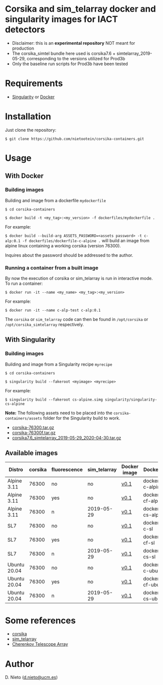 # Corsika and sim_telarray docker and singularity images for IACT detectors
* Disclaimer: this is an **experimental repository** NOT meant for production
* The corsika_simtel bundle here used is corsika7.6 + simtelarray_2019-05-29, corresponding to the versions utilized for Prod3b
* Only the baseline run scripts for Prod3b have been tested

# Requirements

* [Singularity](https://sylabs.io/guides/3.5/admin-guide/installation.html) or [Docker](https://docs.docker.com/engine/install/)

# Installation

Just clone the repository:

`$ git clone https://github.com/nietootein/corsika-containers.git`

# Usage

## With Docker

### Building images

Building and image from a dockerfile `mydockerfile`

`$ cd corsika-containers`

`$ docker build -t <my_tag>:<my_version> -f dockerfiles/mydockerfile .`

For example:

`$ docker build --build-arg ASSETS_PASSWORD=<assets password> -t c-alp:0.1 -f dockerfiles/dockerfile-c-alpine .` will build an image from alpine linux containing a working corsika (version 76300).

Inquires about the password should be addressed to the author. 

### Running a container from a built image

By now the execution of corsika or sim_telarray is run in interactive mode. To run a container:

`$ docker run -it --name <my_name> <my_tag>:<my_version>`

For example:

`$ docker run -it --name c-alp-test c-alp:0.1`

The `corsika` or `sim_telarray` code can then be found in `/opt/corsika` or `/opt/corsika_simtelarray` respectively.

## With Singularity

### Building images

Building and image from a Singularity recipe `myrecipe`

`$ cd corsika-containers`

`$ singularity build --fakeroot <myimage> <myrecipe>`

For example:

`$ singularity build --fakeroot cs-alpine.simg singularity/singularity-cs-alpine`

**Note:** The following assets need to be placed into the `corsika-containers/assets` folder for the Singularity build to work. 

* [corsika-76300.tar.gz](http://sagan.gae.ucm.es/~nieto/cta/sims/software/corsika-76300.tar.gz)
* [corsika-76300f.tar.gz](http://sagan.gae.ucm.es/~nieto/cta/sims/software/corsika-76300f.tar.gz)
* [corsika7.6_simtelarray_2019-05-29_2020-04-30.tar.gz](http://sagan.gae.ucm.es/~nieto/cta/sims/software/corsika7.6_simtelarray_2019-05-29_2020-04-30.tar.gz)

## Available images

| Distro | corsika | fluorescence | sim_telarray | Docker image | Docker file | Singularity image | Singularity recipe |
|---|---|---|---|---|---|---|---|
| Alpine 3.11 | 76300 | no | no | [v0.1](http://sagan.gae.ucm.es/~nieto/cta/sims/software/images/c-alpine_v0.1.tar.gz) | dockerfile-c-alpine | [v0.1](http://sagan.gae.ucm.es/~nieto/cta/sims/software/images/c-alpine.simg) | singularity-c-alpine |
| Alpine 3.11 | 76300 | yes | no |  [v0.1](http://sagan.gae.ucm.es/~nieto/cta/sims/software/images/cf-alpine_v0.1.tar.gz) | dockerfile-cf-alpine | [v0.1](http://sagan.gae.ucm.es/~nieto/cta/sims/software/images/cf-alpine.simg) | singularity-cf-alpine | 
| Alpine 3.11 | 76300 | n | 2019-05-29 | [v0.1](http://sagan.gae.ucm.es/~nieto/cta/sims/software/images/cs-alpine_v0.1.tar.gz) | dockerfile-cs-alpine | [v0.1](http://sagan.gae.ucm.es/~nieto/cta/sims/software/images/cs-alpine.simg) | singularity-cs-alpine |
| SL7 | 76300 | no | no | [v0.1](http://sagan.gae.ucm.es/~nieto/cta/sims/software/images/c-sl_v0.1.tar.gz) | dockerfile-c-sl |[v0.1](http://sagan.gae.ucm.es/~nieto/cta/sims/software/images/c-sl.simg) | singularity-c-sl |
| SL7 | 76300 | yes | no | [v0.1](http://sagan.gae.ucm.es/~nieto/cta/sims/software/images/cf-sl_v0.1.tar.gz) |dockerfile-cf-sl |  [v0.1](http://sagan.gae.ucm.es/~nieto/cta/sims/software/images/cf-sl.simg) |singularity-cf-sl | 
|  SL7 | 76300 | n | 2019-05-29 | [v0.1](http://sagan.gae.ucm.es/~nieto/cta/sims/software/images/cs-sl_v0.1.tar.gz) |dockerfile-cs-sl |[v0.1](http://sagan.gae.ucm.es/~nieto/cta/sims/software/images/cs-sl.simg) |singularity-cs-sl |
| Ubuntu 20.04 | 76300 | no | no | [v0.1](http://sagan.gae.ucm.es/~nieto/cta/sims/software/images/c-ubuntu_v0.1.tar.gz) |dockerfile-c-ubuntu | [v0.1](http://sagan.gae.ucm.es/~nieto/cta/sims/software/images/c-ubuntu.simg) |singularity-c-ubuntu | 
| Ubuntu 20.04 | 76300 | yes | no | [v0.1](http://sagan.gae.ucm.es/~nieto/cta/sims/software/images/cf-ubuntu_v0.1.tar.gz) | dockerfile-cf-ubuntu |[v0.1](http://sagan.gae.ucm.es/~nieto/cta/sims/software/images/cf-ubuntu.simg) | singularity-cf-ubuntu |
| Ubuntu 20.04 | 76300 | n | 2019-05-29 | [v0.1](http://sagan.gae.ucm.es/~nieto/cta/sims/software/images/cs-ubuntu_v0.1.tar.gz) |dockerfile-cs-ubuntu | [v0.1](http://sagan.gae.ucm.es/~nieto/cta/sims/software/images/cs-ubuntu.simg) |singularity-cs-ubuntu | 

# Some references

* [corsika](https://www.ikp.kit.edu/corsika/)
* [sim_telarray](https://www.mpi-hd.mpg.de/hfm/~bernlohr/sim_telarray/)
* [Cherenkov Telescope Array](https://www.cta-observatory.org)

# Author
D. Nieto (d.nieto@ucm.es)
